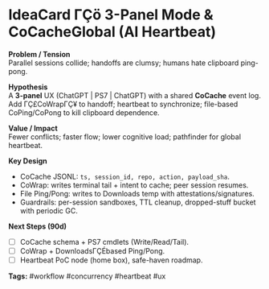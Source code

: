 <!-- status: stub; target: 150+ words -->
<!-- status: stub; target: 150+ words -->
<!-- status: stub; target: 150+ words -->
<!-- status: stub; target: 150+ words -->
# IdeaCard ΓÇö 3-Panel Mode & CoCacheGlobal (AI Heartbeat)

**Problem / Tension**  
Parallel sessions collide; handoffs are clumsy; humans hate clipboard ping-pong.

**Hypothesis**  
A **3-panel** UX (ChatGPT | PS7 | ChatGPT) with a shared **CoCache** event log. Add ΓÇ£CoWrapΓÇ¥ to handoff; heartbeat to synchronize; file-based CoPing/CoPong to kill clipboard dependence.

**Value / Impact**  
Fewer conflicts; faster flow; lower cognitive load; pathfinder for global heartbeat.

**Key Design**  
- CoCache JSONL: `ts, session_id, repo, action, payload_sha`.  
- CoWrap: writes terminal tail + intent to cache; peer session resumes.  
- File Ping/Pong: writes to Downloads temp with attestations/signatures.  
- Guardrails: per-session sandboxes, TTL cleanup, dropped-stuff bucket with periodic GC.

**Next Steps (90d)**  
- [ ] CoCache schema + PS7 cmdlets (Write/Read/Tail).  
- [ ] CoWrap + DownloadsΓÇÉbased Ping/Pong.  
- [ ] Heartbeat PoC node (home box), safe-haven roadmap.

**Tags:** #workflow #concurrency #heartbeat #ux




